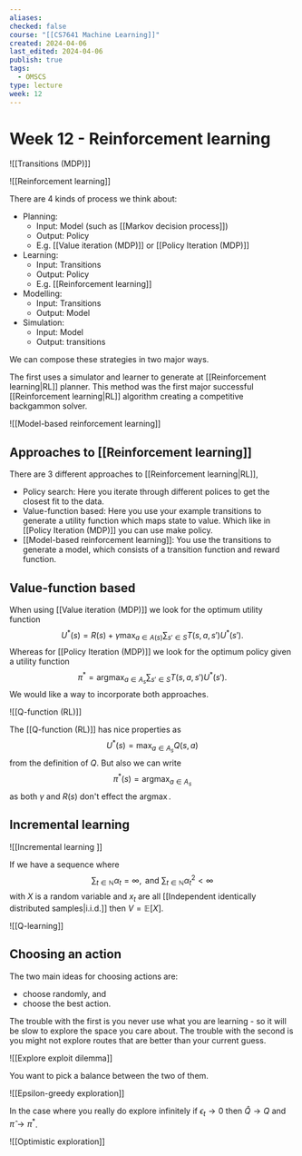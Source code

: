 ```yaml
---
aliases: 
checked: false
course: "[[CS7641 Machine Learning]]"
created: 2024-04-06
last_edited: 2024-04-06
publish: true
tags:
  - OMSCS
type: lecture
week: 12
---
```

# Week 12 - Reinforcement learning

![[Transitions (MDP)]]

![[Reinforcement learning]]

There are 4 kinds of process we think about: 
- Planning:
	- Input: Model (such as [[Markov decision process]])
	- Output: Policy
	- E.g. [[Value iteration (MDP)]] or [[Policy Iteration (MDP)]]
- Learning:
	- Input: Transitions
	- Output: Policy
	- E.g. [[Reinforcement learning]]
- Modelling:
	- Input: Transitions
	- Output: Model
- Simulation:
	- Input: Model
	- Output: transitions

We can compose these strategies in two major ways.

The first uses a simulator and learner to generate at [[Reinforcement learning|RL]] planner. This method was the first major successful [[Reinforcement learning|RL]] algorithm creating a competitive backgammon solver. 

![[Model-based reinforcement learning]]

## Approaches to [[Reinforcement learning]]

There are 3 different approaches to [[Reinforcement learning|RL]],
- Policy search: Here you iterate through different polices to get the closest fit to the data.
- Value-function based: Here you use your example transitions to generate a utility function which maps state to value. Which like in [[Policy Iteration (MDP)]] you can use make policy. 
- [[Model-based reinforcement learning]]: You use the transitions to generate a model, which consists of a transition function and reward function.

## Value-function based

When using [[Value iteration (MDP)]] we look for the optimum utility function
$$
U^{\ast}(s) = R(s) + \gamma \max_{a \in A(s)} \sum_{s' \in S} T(s,a,s') U^{\ast}(s').
$$
Whereas for [[Policy Iteration (MDP)]] we look for the optimum policy given a utility function
$$\pi^{\ast} = \mbox{arg}\max_{a \in A_s} \sum_{s' \in S} T(s,a,s')U^{\ast}(s').$$
We would like a way to incorporate both approaches. 

![[Q-function (RL)]]

The [[Q-function (RL)]] has nice properties as
$$
U^{\ast}(s) = \max_{a \in A_s} Q(s,a)
$$
from the definition of $Q$. But also we can write
$$
\pi^{\ast}(s) = \mbox{arg}\max_{a \in A_s} 
$$
as both $\gamma$ and $R(s)$ don't effect the $\mbox{arg}\max$. 

## Incremental learning

![[Incremental learning ]]

If we have a sequence where 
$$\sum_{t \in \mathbb{N}} \alpha_t = \infty, \mbox{ and } \sum_{t \in \mathbb{N}} \alpha_t^2 < \infty
$$
with $X$ is a random variable and $x_t$ are all [[Independent identically distributed samples|i.i.d.]] then $V = \mathbb{E}[X]$.

![[Q-learning]]

## Choosing an action

The two main ideas for choosing actions are:

- choose randomly, and
- choose the best action.

The trouble with the first is you never use what you are learning - so it will be slow to explore the space you care about. The trouble with the second is you might not explore routes that are better than your current guess.

![[Explore exploit dilemma]]

You want to pick a balance between the two of them.

![[Epsilon-greedy exploration]]

In the case where you really do explore infinitely if $\epsilon_t \rightarrow 0$ then $\hat{Q} \rightarrow Q$ and $\hat{\pi} \rightarrow \pi^{\ast}$. 

![[Optimistic exploration]]